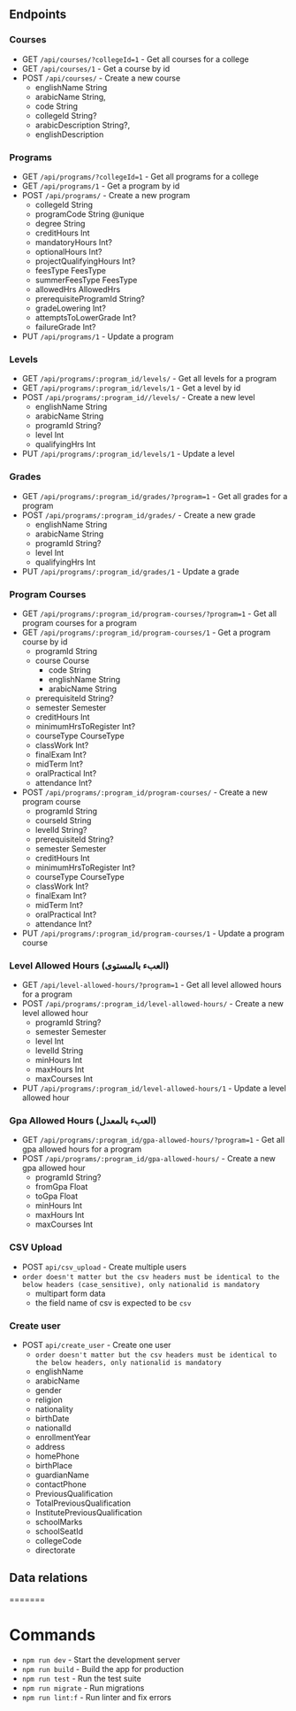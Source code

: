 ## Endpoints

### Courses

- GET `/api/courses/?collegeId=1` - Get all courses for a college
- GET `/api/courses/1` - Get a course by id
- POST `/api/courses/` - Create a new course
  - englishName String
  - arabicName String,
  - code String
  - collegeId String?
  - arabicDescription String?,
  - englishDescription

### Programs

- GET `/api/programs/?collegeId=1` - Get all programs for a college
- GET `/api/programs/1` - Get a program by id
- POST `/api/programs/` - Create a new program
  - collegeId String
  - programCode String @unique
  - degree String
  - creditHours Int
  - mandatoryHours Int?
  - optionalHours Int?
  - projectQualifyingHours Int?
  - feesType FeesType
  - summerFeesType FeesType
  - allowedHrs AllowedHrs
  - prerequisiteProgramId String?
  - gradeLowering Int?
  - attemptsToLowerGrade Int?
  - failureGrade Int?
- PUT `/api/programs/1` - Update a program

### Levels

- GET `/api/programs/:program_id/levels/` - Get all levels for a program
- GET `/api/programs/:program_id/levels/1` - Get a level by id
- POST `/api/programs/:program_id//levels/` - Create a new level
  - englishName String
  - arabicName String
  - programId String?
  - level Int
  - qualifyingHrs Int
- PUT `/api/programs/:program_id/levels/1` - Update a level

### Grades

- GET `/api/programs/:program_id/grades/?program=1` - Get all grades for a program
- POST `/api/programs/:program_id/grades/` - Create a new grade
  - englishName String
  - arabicName String
  - programId String?
  - level Int
  - qualifyingHrs Int
- PUT `/api/programs/:program_id/grades/1` - Update a grade

### Program Courses

- GET `/api/programs/:program_id/program-courses/?program=1` - Get all program courses for a program
- GET `/api/programs/:program_id/program-courses/1` - Get a program course by id
  - programId String
  - course Course
    - code String
    - englishName String
    - arabicName String
  - prerequisiteId String?
  - semester Semester
  - creditHours Int
  - minimumHrsToRegister Int?
  - courseType CourseType
  - classWork Int?
  - finalExam Int?
  - midTerm Int?
  - oralPractical Int?
  - attendance Int?
- POST `/api/programs/:program_id/program-courses/` - Create a new program course
  - programId String
  - courseId String
  - levelId String?
  - prerequisiteId String?
  - semester Semester
  - creditHours Int
  - minimumHrsToRegister Int?
  - courseType CourseType
  - classWork Int?
  - finalExam Int?
  - midTerm Int?
  - oralPractical Int?
  - attendance Int?
- PUT `/api/programs/:program_id/program-courses/1` - Update a program course

### Level Allowed Hours (العبء بالمستوى)

- GET `/api/level-allowed-hours/?program=1` - Get all level allowed hours for a program
- POST `/api/programs/:program_id/level-allowed-hours/` - Create a new level allowed hour
  - programId String?
  - semester Semester
  - level Int
  - levelId String
  - minHours Int
  - maxHours Int
  - maxCourses Int
- PUT `/api/programs/:program_id/level-allowed-hours/1` - Update a level allowed hour

### Gpa Allowed Hours (العبء بالمعدل)

- GET `/api/programs/:program_id/gpa-allowed-hours/?program=1` - Get all gpa allowed hours for a program
- POST `/api/programs/:program_id/gpa-allowed-hours/` - Create a new gpa allowed hour
  - programId String?
  - fromGpa Float
  - toGpa Float
  - minHours Int
  - maxHours Int
  - maxCourses Int

### CSV Upload
- POST `api/csv_upload` - Create multiple users 
- `order doesn't matter but the csv headers must be identical to the below headers (case_sensitive), only nationalid is mandatory`
  - multipart form data
  - the field name of csv is expected to be `csv`


### Create user

- POST `api/create_user` - Create one user
  - `order doesn't matter but the csv headers must be identical to the below headers, only nationalid is mandatory`
  - englishName
  - arabicName
  - gender
  - religion
  - nationality
  - birthDate
  - nationalId
  - enrollmentYear
  - address
  - homePhone
  - birthPlace
  - guardianName
  - contactPhone
  - PreviousQualification
  - TotalPreviousQualification
  - InstitutePreviousQualification
  - schoolMarks
  - schoolSeatId
  - collegeCode
  - directorate

## Data relations
=======
# Commands

- `npm run dev` - Start the development server
- `npm run build` - Build the app for production
- `npm run test` - Run the test suite
- `npm run migrate` - Run migrations
- `npm run lint:f` - Run linter and fix errors
